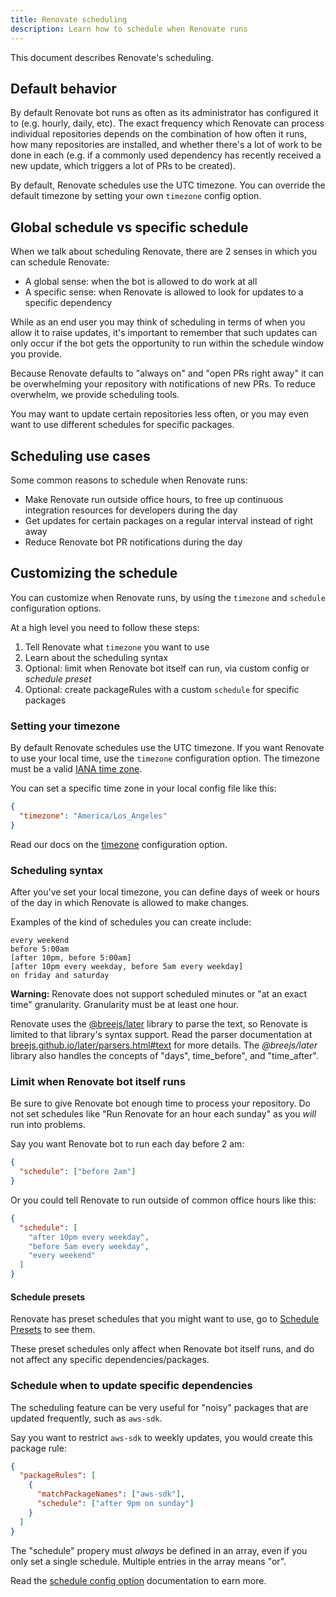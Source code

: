 ```yaml
---
title: Renovate scheduling
description: Learn how to schedule when Renovate runs
---
```


This document describes Renovate's scheduling.

## Default behavior

By default Renovate bot runs as often as its administrator has configured it to (e.g. hourly, daily, etc).
The exact frequency which Renovate can process individual repositories depends on the combination of how often it runs, how many repositories are installed, and whether there's a lot of work to be done in each (e.g. if a commonly used dependency has recently received a new update, which triggers a lot of PRs to be created).

By default, Renovate schedules use the UTC timezone.
You can override the default timezone by setting your own `timezone` config option.

## Global schedule vs specific schedule

When we talk about scheduling Renovate, there are 2 senses in which you can schedule Renovate:

- A global sense: when the bot is allowed to do work at all
- A specific sense: when Renovate is allowed to look for updates to a specific dependency

While as an end user you may think of scheduling in terms of when you allow it to raise updates, it's important to remember that such updates can only occur if the bot gets the opportunity to run within the schedule window you provide.

Because Renovate defaults to "always on" and "open PRs right away" it can be overwhelming your repository with notifications of new PRs.
To reduce overwhelm, we provide scheduling tools.

You may want to update certain repositories less often, or you may even want to use different schedules for specific packages.

## Scheduling use cases

Some common reasons to schedule when Renovate runs:

- Make Renovate run outside office hours, to free up continuous integration resources for developers during the day
- Get updates for certain packages on a regular interval instead of right away
- Reduce Renovate bot PR notifications during the day

## Customizing the schedule

You can customize when Renovate runs, by using the `timezone` and `schedule` configuration options.

At a high level you need to follow these steps:

1. Tell Renovate what `timezone` you want to use
1. Learn about the scheduling syntax
1. Optional: limit when Renovate bot itself can run, via custom config or _schedule preset_
1. Optional: create packageRules with a custom `schedule` for specific packages

### Setting your timezone

By default Renovate schedules use the UTC timezone.
If you want Renovate to use your local time, use the `timezone` configuration option.
The timezone must be a valid [IANA time zone](https://en.wikipedia.org/wiki/List_of_tz_database_time_zones).

You can set a specific time zone in your local config file like this:

```json
{
  "timezone": "America/Los_Angeles"
}
```

Read our docs on the [timezone](https://docs.renovatebot.com/configuration-options/#timezone) configuration option.

### Scheduling syntax

After you've set your local timezone, you can define days of week or hours of the day in which Renovate is allowed to make changes.

Examples of the kind of schedules you can create include:

```
every weekend
before 5:00am
[after 10pm, before 5:00am]
[after 10pm every weekday, before 5am every weekday]
on friday and saturday
```

**Warning:** Renovate does not support scheduled minutes or "at an exact time" granularity.
Granularity must be at least one hour.

Renovate uses the [@breejs/later](https://github.com/breejs/later) library to parse the text, so Renovate is limited to that library's syntax support.
Read the parser documentation at [breejs.github.io/later/parsers.html#text](https://breejs.github.io/later/parsers.html#text) for more details.
The _@breejs/later_ library also handles the concepts of "days", time_before", and "time_after".

### Limit when Renovate bot itself runs

Be sure to give Renovate bot enough time to process your repository.
Do not set schedules like "Run Renovate for an hour each sunday" as you _will_ run into problems.

Say you want Renovate bot to run each day before 2 am:

```json
{
  "schedule": ["before 2am"]
}
```

Or you could tell Renovate to run outside of common office hours like this:

```json
{
  "schedule": [
    "after 10pm every weekday",
    "before 5am every weekday",
    "every weekend"
  ]
}
```

#### Schedule presets

Renovate has preset schedules that you might want to use, go to [Schedule Presets](https://docs.renovatebot.com/presets-schedule/) to see them.

These preset schedules only affect when Renovate bot itself runs, and do not affect any specific dependencies/packages.

### Schedule when to update specific dependencies

The scheduling feature can be very useful for "noisy" packages that are updated frequently, such as `aws-sdk`.

Say you want to restrict `aws-sdk` to weekly updates, you would create this package rule:

```json
{
  "packageRules": [
    {
      "matchPackageNames": ["aws-sdk"],
      "schedule": ["after 9pm on sunday"]
    }
  ]
}
```

The "schedule" propery must _always_ be defined in an array, even if you only set a single schedule.
Multiple entries in the array means "or".

Read the [schedule config option](https://docs.renovatebot.com/configuration-options/#schedule) documentation to earn more.
